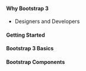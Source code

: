 #### Why Bootstrap 3
* Designers and Developers

#### Getting Started
#### Bootstrap 3 Basics
#### Bootstrap Components
